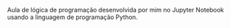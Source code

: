 Aula de lógica de programação desenvolvida por mim no Jupyter Notebook usando a linguagem de programação Python.
